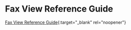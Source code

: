 # Fax View Reference Guide

[Fax View Reference Guide](https://mygainwell-my.sharepoint.com/:w:/g/personal/emily_reinhart_gainwelltechnologies_com/ES3VcT8wqdtAtH8lelqAkKcBljWe0rOMrph9oYs6RLpwcw?e=MPTUEJ){:target="_blank" rel="noopener"}
